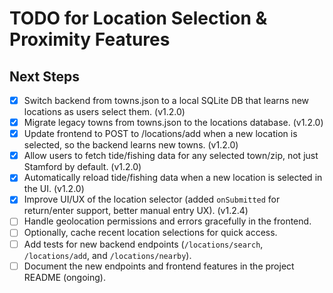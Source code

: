 # TODO for Location Selection & Proximity Features

## Next Steps

- [x] Switch backend from towns.json to a local SQLite DB that learns new locations as users select them. (v1.2.0)
- [x] Migrate legacy towns from towns.json to the locations database. (v1.2.0)
- [x] Update frontend to POST to /locations/add when a new location is selected, so the backend learns new towns. (v1.2.0)
- [x] Allow users to fetch tide/fishing data for any selected town/zip, not just Stamford by default. (v1.2.0)
- [x] Automatically reload tide/fishing data when a new location is selected in the UI. (v1.2.0)
- [x] Improve UI/UX of the location selector (added `onSubmitted` for return/enter support, better manual entry UX). (v1.2.4)
- [ ] Handle geolocation permissions and errors gracefully in the frontend.
- [ ] Optionally, cache recent location selections for quick access.
- [ ] Add tests for new backend endpoints (`/locations/search`, `/locations/add`, and `/locations/nearby`).
- [ ] Document the new endpoints and frontend features in the project README (ongoing).
